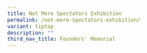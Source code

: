 ```yaml
---
title: Not Mere Spectators Exhibition
permalink: /not-mere-spectators-exhibition/
variant: tiptap
description: ""
third_nav_title: Founders' Memorial
---
```

